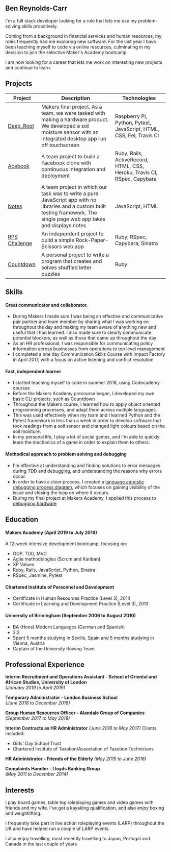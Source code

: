 ## Ben Reynolds-Carr

I'm a full stack developer looking for a role that lets me use my problem-solving skills proactively.

Coming from a background in financial services and human resources, my roles frequently had me exploring new software. For the last year I have been teaching myself to code via online resources, culminating in my decision to join the selective Maker's Academy bootcamp

I am now looking for a career that lets me work on interesting new projects and continue to learn.

## Projects

| Project | Description | Technologies |
|-|-|-|
| [Deep_Root](https://github.com/breycarr/deep_root) | Makers final project. As a team, we were tasked with making a hardware product. We developed a soil moisture sensor with an integrated desktop app run off touchscreen | Raspberry Pi, Python, Pytest, JavaScript, HTML, CSS, Eel, Travis CI |
| [Acebook](https://github.com/samkitchen94/acebook-rails-amoeba-boyz) | A team project to build a Facebook clone with continuous integration and deployment | Ruby, Rails, ActiveRecord, HTML, CSS, Heroku, Travis CI, RSpec, Capybara |
| [Notes](https://github.com/breycarr/notes) | A team project in which our task was to write a pure JavaScript app with no libraries and a custom built testing framework. The single page web app takes and displays notes | JavaScript, HTML |
| [RPS Challenge](https://github.com/breycarr/rps-challenge) | An independent project to build a simple Rock-Paper-Scissors web app | Ruby, RSpec, Capybara, Sinatra |
| [Countdown](https://github.com/breycarr/countdown) | A personal project to write a program that creates and solves shuffled letter puzzles | Ruby |

## Skills

#### Great communicator and collaborator.

- During Makers I made sure I was being an effective and communicative pair partner and team member by sharing what I was working on throughout the day and making my team aware of anything new and useful that I had learned. I also made sure to clearly communicate potential blockers, as well as those that came up throughout the day
- As an HR professional, I was responsible for communicating policy information across businesses from operations to top level management
- I completed a one day Communication Skills Course with Impact Factory in April 2017, with a focus on active listening and conflict resolution

#### Fast, independent learner

- I started teaching myself to code in summer 2018, using Codecademy courses
- Before the Makers Academy precourse began, I developed my own basic CLI projects, such as [Countdown](https://github.com/breycarr/countdown)
- Throughout the Makers course, I learned how to apply object oriented programming processes, and adapt them across multiple languages.
- This was used effectively when my team and I learned Python and the Pytest framework in less than a week in order to develop software that took readings from a soil sensor and changed light colours based on the soil moisture.
- In my personal life, I play a lot of social games, and I'm able to quickly learn the mechanics of a game in order to explain them to others.

#### Methodical approach to problem solving and debugging

- I'm effective at understanding and finding solutions to error messages during TDD and debugging, and understanding the reasons why errors occur.
- In order to have a clear process, I created a [language agnostic debugging process diagram](https://github.com/breycarr/misc_files/blob/master/Debugging%20Process.jpg), which focuses on gaining visibility of the issue and closing the loop on where it occurs.
- During my final project at Makers Academy, I applied this process to [debugging hardware](https://medium.com/@makers_c_a_c_t_u_s/debugging-hardware-by-ben-82c38ada24bc)

## Education

#### Makers Academy (April 2019 to July 2019)

A 12-week intensive development bootcamp, focusing on:

- OOP, TDD, MVC
- Agile methodologies (Scrum and Kanban)
- XP Values
- Ruby, Rails, JavaScript, Python, Sinatra
- RSpec, Jasmine, Pytest

#### Chartered Institute of Personnel and Development

- Certificate in Human Resources Practice (Level 3), 2014
- Certificate in Learning and Development Practice (Level 3), 2013

#### University of Birmingham (September 2006 to August 2010)

- BA (Hons) Modern Languages (German and Spanish)
- 2:2
- Spent 5 months studying in Seville, Spain and 5 months studying in Vienna, Austria
- Captain of the University Rowing Team

## Professional Experience

**Interim Recruitment and Operations Assistant - School of Oriental and African Studies, University of London**  
*(January 2019 to April 2019)*    

**Temporary Administrator - London Business School**  
*(June 2018 to December 2018)*   

**Group Human Resources Officer - Alandale Group of Companies**  
*(September 2017 to May 2018)*  

**Interim Contracts as HR Administrator**
*(June 2016 to May 2017)*
Clients included:
- Girls' Day School Trust   
- Chartered Institute of Taxation/Association of Taxation Technicians   

**HR Administrator - Friends of the Elderly**
*(May 2015 to June 2016)*  

**Complaints Handler - Lloyds Banking Group**    
*(May 2011 to December 2014)*

## Interests

I play board games, table top roleplaying games and video games with friends and my wife. I've got a kayaking qualification, and also enjoy boxing and weightlifting.

I frequently take part in live action roleplaying events (LARP) throughout the UK and have helped run a couple of LARP events.

I also enjoy travelling, most recently travelling to Japan, Portugal and Canada in the last couple of years
